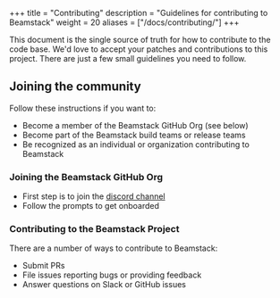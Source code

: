 +++
title = "Contributing"
description = "Guidelines for contributing to Beamstack"
weight = 20
aliases = ["/docs/contributing/"]
+++

This document is the single source of truth for how to contribute to the code base.
We'd love to accept your patches and contributions to this project.
There are just a few small guidelines you need to follow.

## Joining the community

Follow these instructions if you want to:

- Become a member of the Beamstack GitHub Org (see below)
- Become part of the Beamstack build teams or release teams
- Be recognized as an individual or organization contributing to Beamstack

### Joining the Beamstack GitHub Org

- First step is to join the [discord channel](https://discord.gg/fYNnNVaEFK)
- Follow the prompts to get onboarded

### Contributing to the Beamstack Project

There are a number of ways to contribute to Beamstack:

- Submit PRs
- File issues reporting bugs or providing feedback
- Answer questions on Slack or GitHub issues
